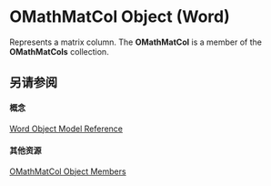 
# OMathMatCol Object (Word)

Represents a matrix column. The  **OMathMatCol** is a member of the **OMathMatCols** collection.


## 另请参阅


#### 概念


[Word Object Model Reference](be452561-b436-bb9b-6f94-3faa9a74a6fd.md)
#### 其他资源


[OMathMatCol Object Members](http://msdn.microsoft.com/library/bf4a42a2-0551-9408-8905-3716f9553b2b%28Office.15%29.aspx)